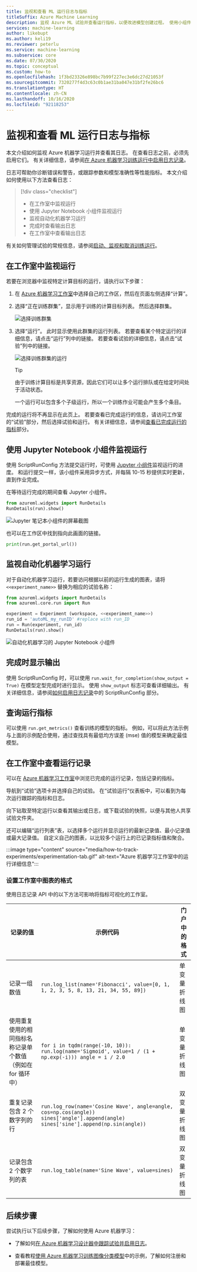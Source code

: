```yaml
---
title: 监视和查看 ML 运行日志与指标
titleSuffix: Azure Machine Learning
description: 监视 Azure ML 试验并查看运行指标，以便改进模型创建过程。 使用小组件和工作室门户来浏览运行状态并查看运行记录。
services: machine-learning
author: likebupt
ms.author: keli19
ms.reviewer: peterlu
ms.service: machine-learning
ms.subservice: core
ms.date: 07/30/2020
ms.topic: conceptual
ms.custom: how-to
ms.openlocfilehash: 1f3bd23326e898bc7b99f227ec3e6dc27d21053f
ms.sourcegitcommit: 7320277f4d3c63c0b1ae31ba047e31bf2fe26bc6
ms.translationtype: HT
ms.contentlocale: zh-CN
ms.lasthandoff: 10/16/2020
ms.locfileid: "92118253"
---
```

# <a name="monitor-and-view-ml-run-logs-and-metrics"></a>监视和查看 ML 运行日志与指标



本文介绍如何监视 Azure 机器学习运行并查看其日志。 在查看日志之前，必须先启用它们。 有关详细信息，请参阅[在 Azure 机器学习训练运行中启用日志记录](how-to-track-experiments.md)。

日志可帮助你诊断错误和警告，或跟踪参数和模型准确性等性能指标。 本文介绍如何使用以下方法查看日志：

> [!div class="checklist"]
> * 在工作室中监视运行
> * 使用 Jupyter Notebook 小组件监视运行
> * 监视自动化机器学习运行
> * 完成时查看输出日志
> * 在工作室中查看输出日志

有关如何管理试验的常规信息，请参阅[启动、监视和取消训练运行](how-to-manage-runs.md)。

## <a name="monitor-runs-in-the-studio"></a>在工作室中监视运行

若要在浏览器中监视特定计算目标的运行，请执行以下步骤：

1. 在 [Azure 机器学习工作室](https://studio.azureml.net/)中选择自己的工作区，然后在页面左侧选择“计算”。

1. 选择“正在训练群集”，显示用于训练的计算目标列表。 然后选择群集。

    ![选择训练群集](./media/how-to-track-experiments/select-training-compute.png)

1. 选择“运行”。 此时显示使用此群集的运行列表。 若要查看某个特定运行的详细信息，请点击“运行”列中的链接。 若要查看试验的详细信息，请点击“试验”列中的链接。

    ![选择训练群集的运行](./media/how-to-track-experiments/show-runs-for-compute.png)
    
    > [!TIP]
    > 由于训练计算目标是共享资源，因此它们可以让多个运行排队或在给定时间处于活动状态。
    > 
    > 一个运行可以包含多个子级运行，所以一个训练作业可能会产生多个条目。

完成的运行将不再显示在此页上。 若要查看已完成运行的信息，请访问工作室的“试验”部分，然后选择试验和运行。 有关详细信息，请参阅[查看已完成运行的指标](#view-the-experiment-in-the-web-portal)部分。

## <a name="monitor-runs-using-the-jupyter-notebook-widget"></a>使用 Jupyter Notebook 小组件监视运行

使用 ScriptRunConfig 方法提交运行时，可使用 [Jupyter 小组件](https://docs.microsoft.com/python/api/azureml-widgets/azureml.widgets?view=azure-ml-py&preserve-view=true)监视运行的进度。 和运行提交一样，该小组件采用异步方式，并每隔 10-15 秒提供实时更新，直到作业完成。

在等待运行完成的期间查看 Jupyter 小组件。
    
```python
from azureml.widgets import RunDetails
RunDetails(run).show()
```

![Jupyter 笔记本小组件的屏幕截图](./media/how-to-track-experiments/run-details-widget.png)

也可以在工作区中找到指向此画面的链接。

```python
print(run.get_portal_url())
```

## <a name="monitor-automated-machine-learning-runs"></a>监视自动化机器学习运行

对于自动化机器学习运行，若要访问根据以前的运行生成的图表，请将 `<<experiment_name>>` 替换为相应的试验名称：

```python
from azureml.widgets import RunDetails
from azureml.core.run import Run

experiment = Experiment (workspace, <<experiment_name>>)
run_id = 'autoML_my_runID' #replace with run_ID
run = Run(experiment, run_id)
RunDetails(run).show()
```

![自动化机器学习的 Jupyter Notebook 小组件](./media/how-to-track-experiments/azure-machine-learning-auto-ml-widget.png)

## <a name="show-output-upon-completion"></a>完成时显示输出

使用 ScriptRunConfig 时，可以使用 ```run.wait_for_completion(show_output = True)``` 在模型定型完成时进行显示。 使用 ```show_output``` 标志可查看详细输出。 有关详细信息，请参阅[如何启用日志记录](how-to-track-experiments.md#scriptrun-logs)中的 ScriptRunConfig 部分。

<a id="queryrunmetrics"></a>
## <a name="query-run-metrics"></a>查询运行指标

可以使用 ```run.get_metrics()``` 查看训练的模型的指标。 例如，可以将此方法示例与上面的示例配合使用，通过查找具有最低均方误差 (mse) 值的模型来确定最佳模型。

<a name="view-the-experiment-in-the-web-portal"></a>
## <a name="view-run-records-in-the-studio"></a>在工作室中查看运行记录

可以在 [Azure 机器学习工作室](https://studio.azureml.net/)中浏览已完成的运行记录，包括记录的指标。

导航到“试验”选项卡并选择自己的试验。 在“试验运行”仪表板中，可以看到为每次运行跟踪的指标和日志。 

向下钻取至特定运行以查看其输出或日志，或下载试验的快照，以便与其他人共享试验文件夹。

还可以编辑“运行列表”表，以选择多个运行并显示运行的最新记录值、最小记录值或最大记录值。 自定义自己的图表，以比较多个运行上的已记录指标值和聚合。

:::image type="content" source="media/how-to-track-experiments/experimentation-tab.gif" alt-text="Azure 机器学习工作室中的运行详细信息":::


### <a name="format-charts-in-the-studio"></a>设置工作室中图表的格式

使用日志记录 API 中的以下方法可影响将指标可视化的工作室。

|记录的值|示例代码| 门户中的格式|
|----|----|----|
|记录一组数值| `run.log_list(name='Fibonacci', value=[0, 1, 1, 2, 3, 5, 8, 13, 21, 34, 55, 89])`|单变量折线图|
|使用重复使用的相同指标名称记录单个数值（例如在 for 循环中）| `for i in tqdm(range(-10, 10)):    run.log(name='Sigmoid', value=1 / (1 + np.exp(-i))) angle = i / 2.0`| 单变量折线图|
|重复记录包含 2 个数字列的行|`run.log_row(name='Cosine Wave', angle=angle, cos=np.cos(angle))   sines['angle'].append(angle)      sines['sine'].append(np.sin(angle))`|双变量折线图|
|记录包含 2 个数字列的表|`run.log_table(name='Sine Wave', value=sines)`|双变量折线图|


## <a name="next-steps"></a>后续步骤

尝试执行以下后续步骤，了解如何使用 Azure 机器学习：

* 了解如何[在 Azure 机器学习设计器中跟踪试验并启用日志](how-to-track-designer-experiments.md)。

* 查看教程[使用 Azure 机器学习训练图像分类模型](tutorial-train-models-with-aml.md)中的示例，了解如何注册和部署最佳模型。

